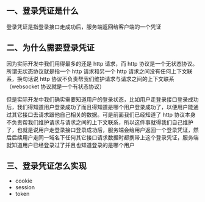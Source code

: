 ## 一、登录凭证是什么

登录凭证是指登录接口走成功后，服务端返回给客户端的一个凭证

## 二、为什么需要登录凭证

因为实际开发中我们用得最多的还是 http 请求，而 http 协议是一个无状态协议。所谓无状态协议就是指一个 http 请求和另一个 http 请求之间没有任何上下文联系，换句话说 http 协议不负责帮我们维护请求与请求之间的上下文联系（websocket 协议就是一个有状态协议）

但是实际开发中我们确实需要知道用户的登录状态，比如用户走登录接口登录成功后，我们得知道用户登录成功了而且得知道是哪个用户登录成功了，以便用户能通过其它接口去请求跟他自己相关的数据。可是前面我们已经知道了 http 协议本身不负责帮我们维护请求与请求之间的上下文联系，所以这件事就得我们自己维护了，也就是说用户走登录接口登录成功后，服务端会给用户返回一个登录凭证，然后后续用户走同一域名下任何其它接口请求数据时都携带上这个登录凭证，服务端就知道用户已经登录过了并且也知道登录的是哪个用户

## 三、登录凭证怎么实现

* cookie
* session
* token